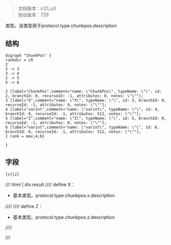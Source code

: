 # <!-- md:samp ChunkPos -->

> 文档版本：r/21_u3<br/>协议版本：729

<!-- md:samp ChunkPos -->类型。该类型用于protocol.type.chunkpos.description

## 结构

```viz
digraph "ChunkPos" {
rankdir = LR
2
2 -> 3
3 -> 4
2 -> 5
5 -> 6

2 [label="ChunkPos",comment="name: \"ChunkPos\", typeName: \"\", id: 2, branchId: 0, recurseId: -1, attributes: 0, notes: \"\""];
3 [label="X",comment="name: \"X\", typeName: \"\", id: 3, branchId: 0, recurseId: -1, attributes: 0, notes: \"\""];
4 [label="varint",comment="name: \"varint\", typeName: \"\", id: 4, branchId: 0, recurseId: -1, attributes: 512, notes: \"\""];
5 [label="Z",comment="name: \"Z\", typeName: \"\", id: 5, branchId: 0, recurseId: -1, attributes: 0, notes: \"\""];
6 [label="varint",comment="name: \"varint\", typeName: \"\", id: 6, branchId: 0, recurseId: -1, attributes: 512, notes: \"\""];
{ rank = max;4;6}

}

```

## 字段

```title='ChunkPos'
[x][z]
```

/// html | div.result
//// define
X：<!-- md:samp varint -->

- 基本类型。protocol.type.chunkpos.x.description


////
//// define
Z：<!-- md:samp varint -->

- 基本类型。protocol.type.chunkpos.z.description


////

///

